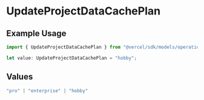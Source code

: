 # UpdateProjectDataCachePlan

## Example Usage

```typescript
import { UpdateProjectDataCachePlan } from "@vercel/sdk/models/operations/updateprojectdatacache.js";

let value: UpdateProjectDataCachePlan = "hobby";
```

## Values

```typescript
"pro" | "enterprise" | "hobby"
```